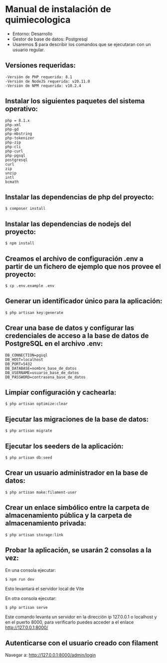 # Manual de instalación de quimiecologica

* Entorno: Desarrollo
* Gestor de base de datos: Postgresql
* Usaremos $ para describir los comandos que se ejecutaran con un usuario regular.

## Versiones requeridas:

    -Versión de PHP requerida: 8.1
    -Versión de NodeJS requerida: v20.11.0
    -Versión de NPM requerida: v10.2.4

## Instalar los siguientes paquetes del sistema operativo:

    php = 8.1.x
    php-xml
    php-gd
    php-mbstring
    php-tokenizer
    php-zip
    php-cli
    php-curl
    php-pgsql
    postgresql
    curl
    zip
    unzip
    intl
    bcmath

## Instalar las dependencias de php del proyecto:

    $ composer install

## Instalar las dependencias de nodejs del proyecto:

    $ npm install

## Creamos el archivo de configuración .env a partir de un fichero de ejemplo que nos provee el proyecto:

    $ cp .env.example .env

## Generar un identificador único para la aplicación:

    $ php artisan key:generate

## Crear una base de datos y configurar las credenciales de acceso a la base de datos de PostgreSQL en el archivo .env:

    DB_CONNECTION=pgsql
    DB_HOST=localhost
    DB_PORT=5432
    DB_DATABASE=nombre_base_de_datos
    DB_USERNAME=usuario_base_de_datos
    DB_PASSWORD=contrasena_base_de_datos

## Limpiar configuración y cachearla:

    $ php artisan optimize:clear

## Ejecutar las migraciones de la base de datos:

    $ php artisan migrate

## Ejecutar los seeders de la aplicación:

    $ php artisan db:seed

## Crear un usuario administrador en la base de datos:

    $ php artisan make:filament-user

## Crear un enlace simbólico entre la carpeta de almacenamiento pública y la carpeta de almacenamiento privada:

    $ php artisan storage:link

## Probar la aplicación, se usarán 2 consolas a la vez:

En una consola ejecutar:

    $ npm run dev

Esto levantará el servidor local de Vite

En otra consola ejecutar:

    $ php artisan serve

Este comando levanta un servidor en la dirección ip 127.0.0.1 o localhost y en
el puerto 8000, para verificarlo puedes acceder a el enlace http://127.0.0.1:8000/

## Autenticarse con el usuario creado con filament

Navegar a: http://127.0.0.1:8000/admin/login

